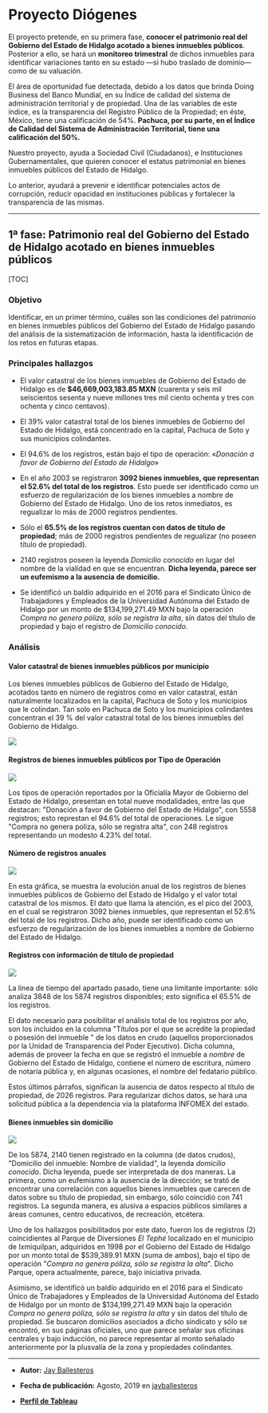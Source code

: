 # Proyecto Diógenes

El proyecto pretende, en su primera fase, **conocer el patrimonio real del Gobierno del Estado de Hidalgo acotado a bienes inmuebles públicos**. Posterior a ello, se hará un **monitoreo trimestral** de dichos inmuebles para identificar variaciones tanto en su estado —si hubo traslado de dominio— como de su valuación.

El área de oportunidad fue detectada, debido a los datos que brinda Doing Business del Banco Mundial, en su Índice de calidad del sistema de administración territorial y de propiedad. Una de las variables de este índice, es la transparencia del Registro Público de la Propiedad; en éste, México, tiene una calificación de 54%. **Pachuca, por su parte, en el Índice de Calidad del Sistema de Administración Territorial, tiene una calificación del 50%.**

Nuestro proyecto, ayuda a Sociedad Civil (Ciudadanos), e Instituciones Gubernamentales, que quieren conocer el estatus patrimonial en bienes inmuebles públicos del Estado de Hidalgo.

Lo anterior, ayudará a prevenir e identificar potenciales actos de corrupción, reducir opacidad en instituciones públicas y fortalecer la transparencia de las mismas.

------

## 1ª fase: Patrimonio real del Gobierno del Estado de Hidalgo acotado en bienes inmuebles públicos

[TOC]

### Objetivo

Identificar, en un primer término, cuáles son las condiciones del patrimonio en bienes inmuebles públicos del Gobierno del Estado de Hidalgo pasando del análisis de la sistematización de información, hasta la identificación de los retos en futuras etapas.

### Principales hallazgos 

- El valor catastral de los bienes inmuebles de Gobierno del Estado de Hidalgo es de **$46,669,003,183.85 MXN** (cuarenta y seis mil seiscientos sesenta y nueve millones tres mil ciento ochenta y tres con ochenta y cinco centavos).

- El 39% valor catastral total de los bienes inmuebles de Gobierno del Estado de Hidalgo, está concentrado en la capital, Pachuca de Soto y sus municipios colindantes.

- El 94.6% de los registros, están bajo el tipo de operación: «*Donación a favor de Gobierno del Estado de Hidalgo*»

- En el año 2003 se registraron **3092 bienes inmuebles, que representan el 52.6% del total de los registros**. Esto puede ser identificado como un esfuerzo de regularización de los bienes inmuebles a nombre de Gobierno del Estado de Hidalgo. Uno de los retos inmediatos, es regualizar lo más de 2000 registros pendientes.

- Sólo el **65.5% de los registros cuentan con datos de título de propiedad**; más de 2000 registros pendientes de regualizar (no poseen título de propiedad).

- 2140 registros poseen la leyenda *Domicilio conocido* en lugar del nombre de la vialidad en que se encuentran. **Dicha leyenda, parece ser un eufemismo a la ausencia de domicilio.** 

- Se identificó un baldío adquirido en el 2016 para el Sindicato Único de Trabajadores y Empleados de la Universidad Autónoma del Estado de Hidalgo por un monto de $134,199,271.49 MXN  bajo la operación *Compra no genera póliza, sólo se registra la alta*, sin datos del título de propiedad y bajo el registro de *Domicilio conocido*. 

  

### Análisis

#### Valor catastral de bienes inmuebles públicos por municipio

Los bienes inmuebles públicos de Gobierno del Estado de Hidalgo, acotados tanto en número de registros como en valor catastral, están naturalmente localizados en la capital, Pachuca de Soto y los municipios que le colindan. Tan solo en Pachuca de Soto y los municipios colindantes concentran el 39 % del valor catastral total de los bienes inmuebles del Gobierno de Hidalgo. 

<div class='tableauPlaceholder' id='viz1567376323138' style='position: relative'><noscript><a href='#'><img alt=' ' src='https:&#47;&#47;public.tableau.com&#47;static&#47;images&#47;Bi&#47;Bienesinmueblespblicos-Hidalgo&#47;Valorcatastraldebienesinmueblespblicospormunicipio&#47;1_rss.png' style='border: none' /></a></noscript><object class='tableauViz'  style='display:none;'><param name='host_url' value='https%3A%2F%2Fpublic.tableau.com%2F' /> <param name='embed_code_version' value='3' /> <param name='site_root' value='' /><param name='name' value='Bienesinmueblespblicos-Hidalgo&#47;Valorcatastraldebienesinmueblespblicospormunicipio' /><param name='tabs' value='yes' /><param name='toolbar' value='yes' /><param name='static_image' value='https:&#47;&#47;public.tableau.com&#47;static&#47;images&#47;Bi&#47;Bienesinmueblespblicos-Hidalgo&#47;Valorcatastraldebienesinmueblespblicospormunicipio&#47;1.png' /> <param name='animate_transition' value='yes' /><param name='display_static_image' value='yes' /><param name='display_spinner' value='yes' /><param name='display_overlay' value='yes' /><param name='display_count' value='yes' /><param name='filter' value='publish=yes' /></object></div>



#### Registros de bienes inmuebles públicos por Tipo de Operación

<div class='tableauPlaceholder' id='viz1567379878072' style='position: relative'><noscript><a href='#'><img alt=' ' src='https:&#47;&#47;public.tableau.com&#47;static&#47;images&#47;Bi&#47;Bienesinmueblespblicos-Hidalgo&#47;NderegistrosporOperacindeOrigen&#47;1_rss.png' style='border: none' /></a></noscript><object class='tableauViz'  style='display:none;'><param name='host_url' value='https%3A%2F%2Fpublic.tableau.com%2F' /> <param name='embed_code_version' value='3' /> <param name='site_root' value='' /><param name='name' value='Bienesinmueblespblicos-Hidalgo&#47;NderegistrosporOperacindeOrigen' /><param name='tabs' value='yes' /><param name='toolbar' value='yes' /><param name='static_image' value='https:&#47;&#47;public.tableau.com&#47;static&#47;images&#47;Bi&#47;Bienesinmueblespblicos-Hidalgo&#47;NderegistrosporOperacindeOrigen&#47;1.png' /> <param name='animate_transition' value='yes' /><param name='display_static_image' value='yes' /><param name='display_spinner' value='yes' /><param name='display_overlay' value='yes' /><param name='display_count' value='yes' /></object></div>

Los tipos de operación reportados por la Oficialía Mayor de Gobierno del Estado de Hidalgo, presentan en  total nueve modalidades, entre las que destacan: "Donación a favor de Gobierno del Estado de Hidalgo", con 5558 registros; esto represtan el 94.6% del total de operaciones. Le sigue "Compra no genera poliza, sólo se registra alta", con 248 registros representando un modesto 4.23% del total.

#### Número de registros anuales

<div class='tableauPlaceholder' id='viz1567380000313' style='position: relative'><noscript><a href='#'><img alt=' ' src='https:&#47;&#47;public.tableau.com&#47;static&#47;images&#47;Bi&#47;Bienesinmueblespblicos-Hidalgo&#47;Nmeroderegistrosyvalorcatastralporao&#47;1_rss.png' style='border: none' /></a></noscript><object class='tableauViz'  style='display:none;'><param name='host_url' value='https%3A%2F%2Fpublic.tableau.com%2F' /> <param name='embed_code_version' value='3' /> <param name='site_root' value='' /><param name='name' value='Bienesinmueblespblicos-Hidalgo&#47;Nmeroderegistrosyvalorcatastralporao' /><param name='tabs' value='yes' /><param name='toolbar' value='yes' /><param name='static_image' value='https:&#47;&#47;public.tableau.com&#47;static&#47;images&#47;Bi&#47;Bienesinmueblespblicos-Hidalgo&#47;Nmeroderegistrosyvalorcatastralporao&#47;1.png' /> <param name='animate_transition' value='yes' /><param name='display_static_image' value='yes' /><param name='display_spinner' value='yes' /><param name='display_overlay' value='yes' /><param name='display_count' value='yes' /></object></div>

En esta gráfica, se muestra la evolución anual de los registros de bienes inmuebles públicos de Gobierno del Estado de Hidalgo y el valor total catastral de los mismos. El dato que llama la atención, es el pico del 2003, en el cual se registraron 3092 bienes inmuebles, que representan el 52.6% del total de los registros. Dicho año, puede ser identificado como un esfuerzo de regularización de los bienes inmuebles a nombre de Gobierno del Estado de Hidalgo. 



#### Registros con información de título de propiedad

<div class='tableauPlaceholder' id='viz1567381379718' style='position: relative'><noscript><a href='#'><img alt=' ' src='https:&#47;&#47;public.tableau.com&#47;static&#47;images&#47;Bi&#47;Bienesinmueblespblicos-Hidalgo&#47;Registrosconinformacindettulodepropiedad&#47;1_rss.png' style='border: none' /></a></noscript><object class='tableauViz'  style='display:none;'><param name='host_url' value='https%3A%2F%2Fpublic.tableau.com%2F' /> <param name='embed_code_version' value='3' /> <param name='site_root' value='' /><param name='name' value='Bienesinmueblespblicos-Hidalgo&#47;Registrosconinformacindettulodepropiedad' /><param name='tabs' value='yes' /><param name='toolbar' value='yes' /><param name='static_image' value='https:&#47;&#47;public.tableau.com&#47;static&#47;images&#47;Bi&#47;Bienesinmueblespblicos-Hidalgo&#47;Registrosconinformacindettulodepropiedad&#47;1.png' /> <param name='animate_transition' value='yes' /><param name='display_static_image' value='yes' /><param name='display_spinner' value='yes' /><param name='display_overlay' value='yes' /><param name='display_count' value='yes' /><param name='filter' value='publish=yes' /></object></div> 

La linea de tiempo del apartado pasado, tiene una limitante importante: sólo analiza 3848 de los 5874 registros disponibles; esto significa el 65.5% de los registros.

 El dato necesario para posibilitar el análisis total de los registros por año, son los incluidos en la columna "Títulos por el que se acredite la propiedad o posesión del inmueble " de los datos en crudo (aquellos proporcionados por la Unidad de Transparencia del Poder Ejecutivo). Dicha columna, además de proveer la fecha en que se registró el inmueble a *nombre* de Gobierno del Estado de Hidalgo, contiene el número de escritura, número de notaría pública y, en algunas ocasiones, el nombre del fedatario público.

Estos últimos párrafos, significan la ausencia de datos respecto al título de propiedad, de 2026 registros. Para regularizar dichos datos, se hará una solicitud pública a la dependencia vía la plataforma INFOMEX del estado. 

#### Bienes inmuebles sin domicilio

<div class='tableauPlaceholder' id='viz1567383176290' style='position: relative'><noscript><a href='#'><img alt=' ' src='https:&#47;&#47;public.tableau.com&#47;static&#47;images&#47;Bi&#47;Bienesinmueblespblicos-Hidalgo&#47;Bienesinmueblessindomicilio&#47;1_rss.png' style='border: none' /></a></noscript><object class='tableauViz'  style='display:none;'><param name='host_url' value='https%3A%2F%2Fpublic.tableau.com%2F' /> <param name='embed_code_version' value='3' /> <param name='site_root' value='' /><param name='name' value='Bienesinmueblespblicos-Hidalgo&#47;Bienesinmueblessindomicilio' /><param name='tabs' value='yes' /><param name='toolbar' value='yes' /><param name='static_image' value='https:&#47;&#47;public.tableau.com&#47;static&#47;images&#47;Bi&#47;Bienesinmueblespblicos-Hidalgo&#47;Bienesinmueblessindomicilio&#47;1.png' /> <param name='animate_transition' value='yes' /><param name='display_static_image' value='yes' /><param name='display_spinner' value='yes' /><param name='display_overlay' value='yes' /><param name='display_count' value='yes' /><param name='filter' value='publish=yes' /></object></div>                

De los 5874, 2140 tienen registrado en la columna (de datos crudos), "Domicilio del inmueble: Nombre de vialidad", la leyenda *domicilio conocido*. Dicha leyenda, puede ser interpretada de dos maneras. La primera, como un eufemismo a la ausencia de la dirección; se trató de encontrar una correlación con aquellos bienes inmuebles que carecen de datos sobre su título de propiedad, sin embargo, sólo coincidió con 741 registros. La segunda manera, es alusiva a espacios públicos similares a áreas comunes, centro educativos, de recreación, etcétera.  

Uno de los hallazgos posibilitados por este dato, fueron los de registros (2) coincidientes al Parque de Diversiones *El Tephé* localizado en el municipio de Ixmiquilpan, adquiridos en 1998 por el Gobierno del Estado de Hidalgo por un monto total de $539,389.91 MXN (suma de ambos), bajo el tipo de operación "*Compra no genera póliza, sólo se registra la alta*". Dicho Parque, opera actualmente, parece, bajo iniciativa privada. 

Asimismo, se identificó un baldío adquirido en el 2016 para el Sindicato Único de Trabajadores y Empleados de la Universidad Autónoma del Estado de Hidalgo por un monto de $134,199,271.49 MXN  bajo la operación *Compra no genera póliza, sólo se registra la alta* y sin datos del título de propiedad. Se buscaron domicilios asociados a dicho sindicato y sólo se encontró, en sus páginas oficiales, uno que parece señalar sus oficinas centrales y bajo inducción, no parece representar al monto señalado anteriormente por la plusvalía de la zona y propiedades colindantes.  


-----
- **Autor:** [Jay Ballesteros](https://twitter.com/jballesterosc_)

- **Fecha de publicación:** Agosto, 2019 en [jayballesteros](https://github.com/jayballesterosc/proyecto_diogenes)

- [**Perfil de Tableau**](https://public.tableau.com/profile/jay.ballesteros#!/)

